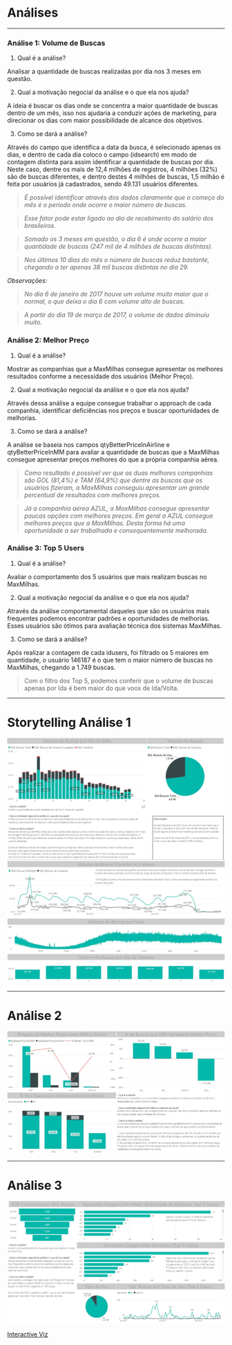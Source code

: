 # Análises
---


### Análise 1: Volume de Buscas

1) Qual é a análise?

Analisar a quantidade de buscas realizadas por dia nos 3 meses em questão.


2) Qual a motivação negocial da análise e o que ela nos ajuda?

A ideia é buscar os dias onde se concentra a maior quantidade de buscas dentro de um mês, isso nos ajudaria a conduzir ações de marketing, para direcionar os dias com maior possibilidade de alcance dos objetivos.


3) Como se dará a análise?

Através do campo que identifica a data da busca, é selecionado apenas os dias, e dentro de cada dia coloco o campo (idsearch) em modo de contagem distinta para assim identificar a quantidade de buscas por dia. Neste caso, dentre os mais de 12,4 milhões de registros, 4 milhões (32%) são de buscas diferentes, e dentro destes 4 milhões de buscas, 1,5 milhão é feita por usuários já cadastrados, sendo 49.131 usuários diferentes.


>*É possível identificar através dos dados claramente que o começo do mês é o período onde ocorre o maior número de buscas.*

>*Esse fator pode estar ligado ao dia de recebimento do salário dos brasileiros.*

>*Somado os 3 meses em questão, o dia 6 é onde ocorre a maior quantidade de buscas (247 mil de 4 milhões de buscas distintas).*

>*Nos últimos 10 dias do mês o número de buscas reduz bastante, chegando a ter apenas 38 mil buscas distintas no dia 29.*


*Observações:*

>*No dia 6 de janeiro de 2017 houve um volume muito maior que o normal, o que deixa o dia 6 com volume alto de buscas.*

>*A partir do dia 19 de março de 2017, o volume de dados diminuiu muito.*





### Análise 2: Melhor Preço

1) Qual é a análise?

Mostrar as companhias que a MaxMilhas consegue apresentar os melhores resultados conforme a necessidade dos usuários (Melhor Preço).

2) Qual a motivação negocial da análise e o que ela nos ajuda?

Através dessa análise a equipe consegue trabalhar o approach de cada companhia, identificar deficiências nos preços e buscar oportunidades de melhorias.

3) Como se dará a análise?

A análise se baseia nos campos qtyBetterPriceInAirline e qtyBetterPriceInMM para avaliar a quantidade de buscas que a MaxMilhas consegue apresentar preços melhores do que a própria companhia aérea.


>*Como resultado é possível ver que as duas melhores companhias são GOL (81,4%) e TAM (64,9%) que dentre as buscas que os usuários fizeram, a MaxMilhas conseguiu apresentar um grande percentual de resultados com melhores preços.*

>*Já a companhia aérea AZUL, a MaxMilhas consegue apresentar poucas opções com melhores preços. Em geral a AZUL consegue melhores preços que a MaxMilhas. Desta forma há uma oportunidade a ser trabalhada e consequentemente melhorada.*


### Análise 3: Top 5 Users

1) Qual é a análise?

Avaliar o comportamento dos 5 usuários que mais realizam buscas no MaxMilhas.

2) Qual a motivação negocial da análise e o que ela nos ajuda?

Através da análise comportamental daqueles que são os usuários mais frequentes podemos encontrar padrões e oportunidades de melhorias. Esses usuários são ótimos para avaliação técnica dos sistemas MaxMilhas.

3) Como se dará a análise?

Após realizar a contagem de cada idusers, foi filtrado os 5 maiores em quantidade, o usuário 146187 é o que tem o maior número de buscas no MaxMilhas, chegando a 1.749 buscas.



>Com o filtro dos Top 5, podemos conferir  que o volume de buscas apenas por Ida é bem maior do que voos de Ida/Volta.


---
# Storytelling Análise 1

![Analise 1.1](Analise_1-1.JPG)
![Analise 1.2](Analise_1-2.JPG)


---
# Análise 2

![Analise 1.1](Analise_2.JPG)


---
# Análise 3

![Analise 1.1](Analise_3.JPG)

[Interactive Viz](http://bit.ly/MaxMi-Analise)
